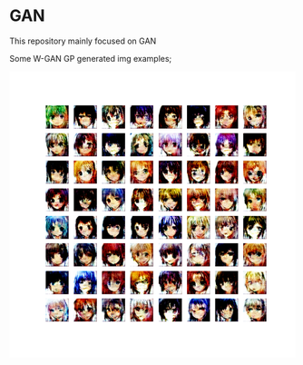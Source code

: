 # GAN
This repository mainly focused on GAN

Some W-GAN GP generated img examples;

![image](https://github.com/SyangZ007/GAN/blob/main/results/W-GAN%20imgs/image_at_30_epoch.png)
